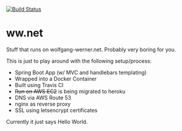 [![Build Status](https://travis-ci.org/wwerner/ww.net.svg?branch=master)](https://travis-ci.org/wwerner/ww.net)

# ww.net
Stuff that runs on wolfgang-werner.net.
Probably very boring for you.

This is just to play around with the following setup/process:
* Spring Boot App (w/ MVC and handlebars templating)
* Wrapped into a Docker Container
* Built using Travis CI
* ~~Run on AWS EC2~~ is being migrated to heroku
* DNS via AWS Route 53
* nginx as reverse proxy
* SSL using letsencrypt certificates

Currently it just says Hello World.
